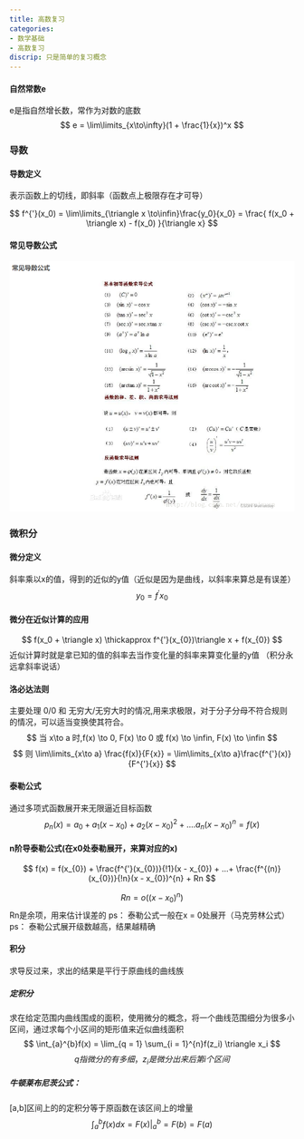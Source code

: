 ```yaml
---
title: 高数复习
categories: 
- 数学基础
- 高数复习
discrip: 只是简单的复习概念
---
```


#### 自然常数e
e是指自然增长数，常作为对数的底数
$$
 e = \lim\limits_{x\to\infty}(1 + \frac{1}{x})^x
$$
### 导数
#### 导数定义
表示函数上的切线，即斜率（函数点上极限存在才可导）

$$
 f^{'}(x_0) = \lim\limits_{\triangle x \to\infin}\frac{y_0}{x_0} = \frac{
    f(x_0 + \triangle x) - f(x_0)
 }{\triangle x} 
$$ 

#### 常见导数公式
![](..\Image\导数公式.png)


### 微积分
#### 微分定义
斜率乘以x的值，得到的近似的y值（近似是因为是曲线，以斜率来算总是有误差）
$$
    y_0 = f^{'}x_0
$$

#### 微分在近似计算的应用
$$
    f(x_0 + \triangle x) \thickapprox f^{'}(x_{0})\triangle x + f(x_{0}) 
$$
近似计算时就是拿已知的值的斜率去当作变化量的斜率来算变化量的y值 （积分永远拿斜率说话）


#### 洛必达法则
主要处理 0/0 和  无穷大/无穷大时的情况,用来求极限，对于分子分母不符合规则的情况，可以适当变换使其符合。
$$
    当 x\to a 时,f(x) \to 0, F(x) \to 0
    或 f(x) \to \infin, F(x) \to \infin
$$
$$
    则 \lim\limits_{x\to a} \frac{f(x)}{F{x}} =  \lim\limits_{x\to a}\frac{f^{'}(x)}{F^{'}{x}}
$$

#### 泰勒公式
通过多项式函数展开来无限逼近目标函数
$$
p_{n}(x) = a_{0} + a_{1}(x - x_{0}) + a_{2}(x - x_{0})^2 + ....a_{n}(x - x_{0})^{n} = f(x)
$$

#### n阶导泰勒公式(在x0处泰勒展开，来算对应的x)

$$
f(x) = f(x_{0}) + \frac{f^{'}(x_{0})}{!1}(x - x_{0}) + ...+ \frac{f^{(n)}(x_{0})}{!n}(x - x_{0})^{n} + Rn 
$$

$$
    Rn = o((x - x_{0})^n)
$$
Rn是余项，用来估计误差的
ps： 泰勒公式一般在x = 0处展开（马克劳林公式）
ps： 泰勒公式展开级数越高，结果越精确

#### 积分
求导反过来，求出的结果是平行于原曲线的曲线族
##### 定积分
求在给定范围内曲线围成的面积，使用微分的概念，将一个曲线范围细分为很多小区间，通过求每个小区间的矩形值来近似曲线面积
$$
\int_{a}^{b}f(x) = \lim_{q = 1} \sum_{i = 1}^{n}f(z_i) \triangle x_i
$$
$$
q指微分的有多细，z_i是微分出来后第i个区间
$$
##### 牛顿莱布尼茨公式：
[a,b]区间上的的定积分等于原函数在该区间上的增量
$$
    \int_{a}^{b}f(x)dx = F(x)|_{a}^{b} = F(b) = F(a)
$$

